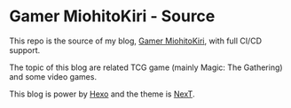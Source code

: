 # Gamer MiohitoKiri - Source

This repo is the source of my blog, [Gamer MiohitoKiri](https://miohitokiri5474.github.io/game/), with full CI/CD support.

The topic of this blog are related TCG game (mainly Magic: The Gathering) and some video games.

This blog is power by [Hexo](https://hexo.io/) and the theme is [NexT](https://theme-next.js.org).

